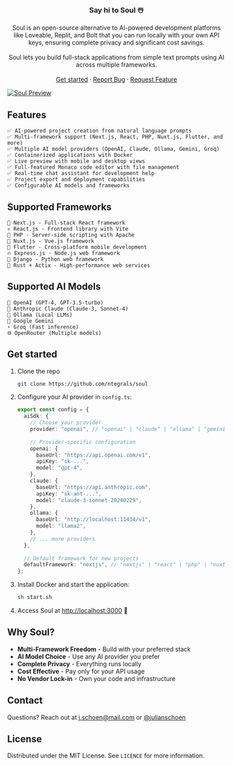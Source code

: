 <a name="readme-top"></a>

<div align="center">

<h3 align="center">Say hi to Soul ☃️</h3>

  <p align="center">
    Soul is an open-source alternative to AI-powered development platforms like Loveable, Replit, and Bolt that you can run locally with your own API keys, ensuring complete privacy and significant cost savings. 
    <br />
    <br />
    Soul lets you build full-stack applications from simple text prompts using AI across multiple frameworks.
    <br />
    <br />
    <a href="#get-started">Get started</a>
    ·
    <a href="https://github.com/ntegrals/soul/issues/new?assignees=&labels=bug&projects=&template=bug_report.md&title=">Report Bug</a>
    ·
    <a href="https://github.com/ntegrals/soul/issues/new?assignees=&labels=enhancement&projects=&template=feature_request.md&title=">Request Feature</a>

  </p>
</div>
<a href="https://github.com/ntegrals/soul">
    <img src=".assets/preview.png" alt="Soul Preview">
  </a>

## Features

    ✅ AI-powered project creation from natural language prompts
    ✅ Multi-framework support (Next.js, React, PHP, Nuxt.js, Flutter, and more)
    ✅ Multiple AI model providers (OpenAI, Claude, Ollama, Gemini, Groq)
    ✅ Containerized applications with Docker
    ✅ Live preview with mobile and desktop views
    ✅ Full-featured Monaco code editor with file management
    ✅ Real-time chat assistant for development help
    ✅ Project export and deployment capabilities
    ✅ Configurable AI models and frameworks

## Supported Frameworks

    🚀 Next.js - Full-stack React framework
    ⚛️ React.js - Frontend library with Vite
    🐘 PHP - Server-side scripting with Apache
    💚 Nuxt.js - Vue.js framework
    📱 Flutter - Cross-platform mobile development
    🔥 Express.js - Node.js web framework
    🐍 Django - Python web framework
    🦀 Rust + Actix - High-performance web services

## Supported AI Models

    🤖 OpenAI (GPT-4, GPT-3.5-turbo)
    🧠 Anthropic Claude (Claude-3, Sonnet-4)
    🦙 Ollama (Local LLMs)
    💎 Google Gemini
    ⚡ Groq (Fast inference)
    🌐 OpenRouter (Multiple models)

## Get started

1. Clone the repo

   ```sh
   git clone https://github.com/ntegrals/soul
   ```

2. Configure your AI provider in `config.ts`:

   ```typescript
   export const config = {
     aiSdk: {
       // Choose your provider
       provider: "openai", // "openai" | "claude" | "ollama" | "gemini" | "groq" | "openrouter"
       
       // Provider-specific configuration
       openai: {
         baseUrl: "https://api.openai.com/v1",
         apiKey: "sk-...",
         model: "gpt-4",
       },
       claude: {
         baseUrl: "https://api.anthropic.com",
         apiKey: "sk-ant-...",
         model: "claude-3-sonnet-20240229",
       },
       ollama: {
         baseUrl: "http://localhost:11434/v1",
         model: "llama2",
       },
       // ... more providers
     },
     
     // Default framework for new projects
     defaultFramework: "nextjs", // "nextjs" | "react" | "php" | "nuxtjs" | "flutter" | "express" | "django"
   };
   ```

3. Install Docker and start the application:

   ```sh
   sh start.sh
   ```

4. Access Soul at [http://localhost:3000](http://localhost:3000) 🥳

## Why Soul?

- **Multi-Framework Freedom** - Build with your preferred stack
- **AI Model Choice** - Use any AI provider you prefer
- **Complete Privacy** - Everything runs locally
- **Cost Effective** - Pay only for your API usage
- **No Vendor Lock-in** - Own your code and infrastructure

## Contact

Questions? Reach out at j.schoen@mail.com or [@julianschoen](https://twitter.com/julianschoen)

## License

Distributed under the MIT License. See `LICENCE` for more information.